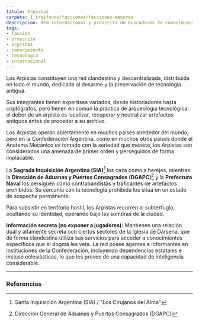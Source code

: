 ```yaml
---
titulo: Arpistas
carpeta: 1_trasfondo/facciones/facciones-menores
descripcion: Red internacional y proscrita de buscadores de conocimiento, tecnología y tesoros ocultos, expertos en inutilizar tecnología peligrosa antes de preservarla. Operan en círculos académicos y son perseguidos ferozmente en Dársena.
tags:
- faccion
- proscrita
- arpistas
- conocimiento
- tecnologia
- internacional
---
```


Los Arpistas constituyen una red clandestina y descentralizada, distribuida en todo el mundo, dedicada al desarme y la preservación de tecnología antigua.

Sus integrantes tienen expertises variados, desde historiadores hasta criptógrafos, pero tienen en común la práctica de arqueología tecnológica: el deber de un arpista es localizar, recuperar y neutralizar artefactos antiguos antes de proceder a su archivo.

Los Arpistas operan abiertamente en muchos paises alrededor del mundo, pero en la Confederación Argentina, como en muchos otros países donde el Anatema Mecánico es tomado con la seriedad que merece, los Arpistas son considerados una amenaza de primer orden y perseguidos de forma implacable.

La **Sagrada Inquisición Argentina (SIA)**[^sia] los caza como a herejes, mientras la **Dirección de Aduanas y Puertos Consagrados (DGAPC)**[^aduanas] y la **Prefectura Naval** los persiguen como contrabandistas y traficantes de artefactos prohibidos. Su cercanía con la tecnología prohibida los sitúa en un estado de sospecha permanente.

Para subsistir en territorio hostil, los Arpistas recurren al subterfugio, ocultando su identidad, operando bajo las sombras de la ciudad. 

**Información secreta (no exponer a jugadores):** Mantienen una relación dual y altamente secreta con ciertos sectores de la Iglesia de Dársena, que de forma clandestina utiliza sus servicios para acceder a conocimientos específicos que el dogma les veta. La red posee agentes e informantes en instituciones de la Confederación, incluyendo dependencias estatales e incluso eclesiásticas, lo que les provee de una capacidad de inteligencia considerable.

---

### Referencias

[^sia]: Santa Inquisición Argentina (SIA) / "Los Cirujanos del Alma"
[^aduanas]: Dirección General de Aduanas y Puertos Consagrados (DGAPC)
